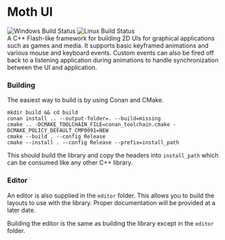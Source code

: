# Moth UI
![Windows Build Status](https://github.com/instinkt900/moth_ui/actions/workflows/cmake-build-lib-win.yml/badge.svg) 
![Linux Build Status](https://github.com/instinkt900/moth_ui/actions/workflows/cmake-build-lib-linux.yml/badge.svg)  
A C++ Flash-like framework for building 2D UIs for graphical applications such as games and media. It supports basic keyframed animations and various mouse and keyboard events. Custom events can also be fired off back to a listening application during animations to handle synchronization between the UI and application.

### Building
The easiest way to build is by using Conan and CMake.
```
mkdir build && cd build
conan install .. --output-folder=. --build=missing
cmake .. -DCMAKE_TOOLCHAIN_FILE=conan_toolchain.cmake -DCMAKE_POLICY_DEFAULT_CMP0091=NEW
cmake --build . --config Release
cmake --install . --config Release --prefix=install_path
```
This should build the library and copy the headers into `install_path` which can be consumed like any other C++ library.

### Editor
An editor is also supplied in the `editor` folder. This allows you to build the layouts to use with the library. Proper documentation will be provided at a later date.

Building the editor is the same as building the library except in the `editor` folder.
